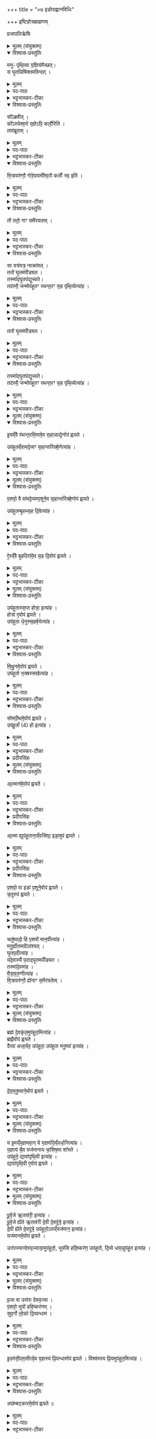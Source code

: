 +++
title = "०७ इडोपाह्वानविधिः"

+++
इष्टिहोत्रब्राह्मणम्

प्रजापतिर्ऋषिः

<details><summary>मूलम् (संयुक्तम्)</summary>

मनुᳶ॑ पृथि॒व्या य॒ज्ञिय॑मैच्छ॒थ्स घृ॒तन्निषि॑क्तमविन्द॒थ्सो᳚ऽब्रवी॒त्को᳚ऽस्येश्व॒रो य॒ज्ञेऽपि॒ कर्तो॒रिति॒ ताव॑ब्रूताम्मि॒त्रावरु॑णौ॒ गोरे॒वावमी᳚श्व॒रौ कर्तोः᳚ स्व॒ इति॒ तौ ततो॒ गाꣳ समै॑रयता॒ꣳ॒ सा यत्र॑यत्र॒ न्यक्रा॑म॒त्ततो॑ घृ॒तम॑पीड्यत॒ तस्मा᳚द्घृ॒तप॑द्युच्यते॒ तद॑स्यै॒ जन्मोप॑हूतꣳ रथन्त॒रꣳ स॒ह पृ॑थि॒व्येत्या॑ह [36]  
</details>

<details open><summary>विश्वास-प्रस्तुतिः</summary>

मनुᳶ॑ पृथि॒व्या य॒ज्ञिय॑मैच्छत्।  
स घृ॒तन्निषि॑क्तमविन्दत् ।
</details>

<details><summary>मूलम्</summary>

मनुᳶ॑ पृथि॒व्या य॒ज्ञिय॑मैच्छत्।  
स घृ॒तन्निषि॑क्तमविन्दत् ।
</details>
<details><summary>पद-पाठः</summary>

मनुः॑ । पृ॒थि॒व्याः । य॒ज्ञिय᳚म् । ऐ॒च्छ॒त्॒ ।  
सः । घृ॒तम् । निषि॑क्त॒मिति॒ नि-सि॒क्त॒म्॒ । अ॒वि॒न्द॒त्॒ ।

</details>

<details><summary>भट्टभास्कर-टीका</summary>

1अतः परं चत्वारोऽनुवाका इष्टिहौत्रब्राह्मणम् । मनुः पृथिव्या इत्यादि ॥ इडोपाह्वानविधिः । यज्ञार्हमन्विच्छत् । पृथिव्या निषिक्तं घृतं लब्धवान् उपलब्धवान् ।
वृष्टिरूपाया इडायाः कार्यं दृष्टवान् । उक्तं च 'वृष्टिर्वा इडा' इति ।
</details>

<details open><summary>विश्वास-प्रस्तुतिः</summary>

सो᳚ऽब्रवीत् ।  
को᳚ऽस्येश्व॒रो य॒ज्ञेऽपि॒ कर्तो॒रिति॑ ।  
ताव॑ब्रूताम् ।  
</details>

<details><summary>मूलम्</summary>

सो᳚ऽब्रवीत् ।  
को᳚ऽस्येश्व॒रो य॒ज्ञेऽपि॒ कर्तो॒रिति॑ ।  
ताव॑ब्रूताम् ।  
</details>

<details><summary>पद-पाठः</summary>

सः । अ॒ब्र॒वी॒त्॒ । 
कः । अ॒स्य॒ । ई॒श्व॒रः । य॒ज्ञे । अपीति॑ । कर्तोः᳚ । इति॑ । 
तौ । अ॒ब्रू॒ता॒म्॒ ।
</details>

<details><summary>भट्टभास्कर-टीका</summary>

अथाब्रवीत् प्रजापतिः कोऽस्य घृतस्य यज्ञेऽपि साधनभावं कर्तुमीश्वरः स्यात् । 'ईश्वरे तोसुन्कसुनौ' ।
</details>

<details open><summary>विश्वास-प्रस्तुतिः</summary>

मि॒त्रावरु॑णौ॒ गोरे॒वावमी᳚श्व॒रौ कर्तोः᳚ स्व॒ इति॑ ।  
</details>

<details><summary>मूलम्</summary>

मि॒त्रावरु॑णौ॒ गोरे॒वावमी᳚श्व॒रौ कर्तोः᳚ स्व॒ इति॑ ।  
</details>

<details><summary>पद-पाठः</summary>

मि॒त्रावरु॑णा॒विति॑ मि॒त्रा-वरु॑णौ । गोः । ए॒व । आ॒वम् । ई॒श्व॒रौ । कर्तोः᳚ । स्वः॒ । इति॑ ।
</details>

<details><summary>भट्टभास्कर-टीका</summary>

अथ मित्रावरुणावब्रूतां गोरेव यज्ञे साधनभावं कर्तुं आवामीश्वरौ स्वः न कार्यभूतस्य घृतस्येति । अत्रापीडायाः गोश्शरीरत्वादिडैव गौरुच्यते । यथोक्तं 'शरीरं वा अस्यैतदुपाह्वथाः' इति ।
</details>

<details open><summary>विश्वास-प्रस्तुतिः</summary>

तौ ततो॒ गाꣳ समै॑रयताम् ।  
</details>

<details><summary>मूलम्</summary>

तौ ततो॒ गाꣳ समै॑रयताम् ।  
</details>

<details><summary>पद-पाठः</summary>

तौ । ततः॑ । गाम् । समिति॑ । ऐ॒र॒य॒ता॒म्॒ । ।
</details>

<details><summary>भट्टभास्कर-टीका</summary>

अथैवमुक्तवन्तौ मित्रावरुणौ गां गोशरीरां वृष्ट्यात्मिकामिडां समैरयतां यज्ञसाधनत्वेनागमयताम् ।
</details>

<details open><summary>विश्वास-प्रस्तुतिः</summary>

सा यत्र॑यत्र॒ न्यक्रा॑मत् ।  
ततो॑ घृ॒तम॑पीड्यत ।  
तस्मा᳚द्घृ॒तप॑द्युच्यते।  
तद॑स्यै॒ जन्मोप॑हूतꣳ रथन्त॒रꣳ स॒ह पृ॑थि॒व्येत्या॑ह ।  
</details>

<details><summary>मूलम्</summary>

सा यत्र॑यत्र॒ न्यक्रा॑मत् ।  
ततो॑ घृ॒तम॑पीड्यत ।  
तस्मा᳚द्घृ॒तप॑द्युच्यते।  
तद॑स्यै॒ जन्मोप॑हूतꣳ रथन्त॒रꣳ स॒ह पृ॑थि॒व्येत्या॑ह ।  
</details>

<details><summary>पद-पाठः</summary>

सा । यत्र॑य॒त्रेति॒ यत्र॑-य॒त्र॒ । न्यक्रा॑म॒दिति॑ नि-अक्रा॑मत् ।  
</details>


<details><summary>भट्टभास्कर-टीका</summary>

सा च यत्रयत्र न्यक्रामत् निर्गत्यापतत् गोपक्षे निमित्तं क्रामति स्म ।
</details>

<details open><summary>विश्वास-प्रस्तुतिः</summary>

ततो॑ घृ॒तम॑पीड्यत ।  
</details>

<details><summary>मूलम्</summary>

ततो॑ घृ॒तम॑पीड्यत ।  
</details>
<details><summary>पद-पाठः</summary>

ततः॑ । घृ॒तम् । अ॒पी॒ड्य॒त॒ ।  
</details>

<details><summary>भट्टभास्कर-टीका</summary>

ततो घृतमपीड्यत उत्पद्यते । अस्मादुदकं तस्मादिडा घृतपद्युच्यते वृष्टिद्वारेण घृतहेतुत्वात् गोरूपेण वा घृतस्य हेतुत्वात् ।
</details>

<details open><summary>विश्वास-प्रस्तुतिः</summary>

तस्मा᳚द्घृ॒तप॑द्युच्यते।  
तद॑स्यै॒ जन्मोप॑हूतꣳ रथन्त॒रꣳ स॒ह पृ॑थि॒व्येत्या॑ह ।
</details>

<details><summary>मूलम्</summary>

तस्मा᳚द्घृ॒तप॑द्युच्यते।  
तद॑स्यै॒ जन्मोप॑हूतꣳ रथन्त॒रꣳ स॒ह पृ॑थि॒व्येत्या॑ह ।
</details>

<details><summary>पद-पाठः</summary>

तस्मा᳚त् । घृ॒तप॒दीति॑ घृ॒त-प॒दी॒ । उ॒च्य॒ते॒ ।  

तत् । अ॒स्यै॒ । जन्म॑ । उप॑हूत॒मित्युप॑-हू॒त॒म्॒ । र॒थ॒न्त॒रमिति॑ रथम्-त॒रम् । स॒ह । पृ॒थि॒व्या । इति॑ । आ॒ह॒ ।
</details>

<details><summary>भट्टभास्कर-टीका</summary>

तदस्या इडाया जन्म यदिहोपह्वयते । घृतं पादेषु यस्यास्सा **घृतपदी** । 'कुम्भपदीषु च' ति पादस्य लोपः , 'पादोन्यतरस्याम्' इति ङीप्, 'पादः पत्' इति पद्भावः ।  
एवं मनुना प्रथममुपलब्धत्वात् इडा **मानवी** ।  
पदात् घृतपीडनात् **घृतपदी** । मित्रावरुणाभ्यां समीरितत्वात् **मैत्रावरुणी** ॥
</details>

<details><summary>मूलम् (संयुक्तम्)</summary>

इ॒यव्ँवै र॑थन्त॒रमि॒मामे॒व स॒हान्नाद्ये॒नोप॑ ह्वयत॒ उप॑हूतव्ँवामदे॒व्यꣳ स॒हान्तरि॑ख्षे॒णेत्या॑ह
</details>

<details open><summary>विश्वास-प्रस्तुतिः</summary>

इ॒यव्ँवै र॑थन्त॒रमि॒मामे॒व स॒हान्नाद्ये॒नोप॑ ह्वयते ।  

उप॑हूतव्ँवामदे॒व्यꣳ स॒हान्तरि॑ख्षे॒णेत्या॑ह ।
</details>

<details><summary>मूलम्</summary>

इ॒यव्ँवै र॑थन्त॒रमि॒मामे॒व स॒हान्नाद्ये॒नोप॑ ह्वयते ।  

उप॑हूतव्ँवामदे॒व्यꣳ स॒हान्तरि॑ख्षे॒णेत्या॑ह ।
</details>

<details><summary>पद-पाठः</summary>

इ॒यम् । वै । र॒थ॒न्त॒रमिति॑ रथम्-त॒रम् ।  
इ॒माम् । ए॒व । स॒ह । अ॒न्नाद्ये॒नेत्य॑न्न-अद्ये॑न । उपेति॑ । ह्व॒य॒ते॒ ।  

उप॑हूत॒मित्युप॑-हू॒त॒म्॒ । वा॒म॒दे॒व्यमिति॑ वाम-दे॒व्यम् । स॒ह । अ॒न्तरि॑ख्षेण । इति॑ । आ॒ह॒ । 

</details>


<details><summary>भट्टभास्कर-टीका</summary>

2उपहूतं रथन्तरमित्यादिना इडोपाह्वानमन्त्रं व्याचष्टे - **इयं वा इति ॥** रथन्तरं साम । दुःखतरणहेतुत्वादियं पृथिवी रथन्तरम् । अन्नाद्येनेति । पृथिवीशब्देन पृथिवीविकारोऽन्नमुच्यते । तस्मादन्नाद्येन पृथिवीमुपह्वयते । आत्मसमीपे करोति विधेयां करोति । 'निसमुपविभ्यो ह्वः' इत्यात्मनेपदम् ॥
</details>

<details><summary>मूलम् (संयुक्तम्)</summary>

प॒शवो॒ वै वा॑मदे॒व्यम्प॒शूने॒व स॒हान्तरि॑ख्षे॒णोप॑ ह्वयत॒ उप॑हूतम्बृ॒हथ्स॒ह दि॒वेत्या॑ह
</details>

<details open><summary>विश्वास-प्रस्तुतिः</summary>

प॒शवो॒ वै वा॑मदे॒व्यम्प॒शूने॒व स॒हान्तरि॑ख्षे॒णोप॑ ह्वयते ।  

उप॑हूतम्बृ॒हथ्स॒ह दि॒वेत्या॑ह ।  
</details>

<details><summary>मूलम्</summary>

प॒शवो॒ वै वा॑मदे॒व्यम्प॒शूने॒व स॒हान्तरि॑ख्षे॒णोप॑ ह्वयते ।  

उप॑हूतम्बृ॒हथ्स॒ह दि॒वेत्या॑ह ।  
</details>
<details><summary>पद-पाठः</summary>

प॒शवः॑ । वै । वा॒म॒दे॒व्यमिति॑ वाम-दे॒व्यम् ।  

प॒शून् । ए॒व । स॒ह । अ॒न्तरि॑ख्षेण । उपेति॑ । ह्व॒य॒ते॒ । ।

उप॑हूत॒मित्युप॑-हू॒त॒म्॒ । बृ॒हत् । स॒ह । दि॒वा । इति॑ । आ॒ह॒ ।
</details>

<details><summary>भट्टभास्कर-टीका</summary>

3पशवो वा इति ॥ वननीयस्वभावत्वात् ॥
</details>

<details open><summary>विश्वास-प्रस्तुतिः</summary>

ऐ॒रव्ँवै बृ॒हदिरा॑मे॒व स॒ह दि॒वोप॑ ह्वयते ।  
</details>

<details><summary>मूलम्</summary>

ऐ॒रव्ँवै बृ॒हदिरा॑मे॒व स॒ह दि॒वोप॑ ह्वयते ।  
</details>

<details><summary>पद-पाठः</summary>

ऐ॒रम् । वै । बृ॒हत् । इरा᳚म् । ए॒व । स॒ह । दि॒वा । उपेति॑ । ह्व॒य॒ते॒ ।
</details>

<details><summary>भट्टभास्कर-टीका</summary>

4ऐरमिति ॥ **इरा** वृष्टिः, तत्र भवं सारम् ऐरं तेन वृष्टिर्लक्ष्यते । दिवो वृष्टिं प्रवर्तयति ॥
</details>

<details><summary>मूलम् (संयुक्तम्)</summary>

उप॑हूतास्स॒प्त होत्रा॒ इत्या॑ह॒ होत्रा॑ ए॒वोप॑ ह्वयत॒ उप॑हूता धे॒नुः [37]  स॒हर्ष॒भेत्या॑ह
</details>

<details open><summary>विश्वास-प्रस्तुतिः</summary>

उप॑हूतास्स॒प्त होत्रा॒ इत्या॑ह ।  
होत्रा॑ ए॒वोप॑ ह्वयते ।  
उप॑हूता धे॒नुस्स॒हर्ष॒भेत्या॑ह ।  
</details>

<details><summary>मूलम्</summary>

उप॑हूतास्स॒प्त होत्रा॒ इत्या॑ह ।  
होत्रा॑ ए॒वोप॑ ह्वयते ।  
उप॑हूता धे॒नुस्स॒हर्ष॒भेत्या॑ह ।  
</details>

<details><summary>पद-पाठः</summary>

उप॑हूता॒ इत्युप॑-हू॒ताः॒ । स॒प्त । होत्राः᳚ । इति॑ । आ॒ह॒ ।   
होत्राः᳚ । ए॒व । उपेति॑ । ह्व॒य॒ते॒ ।  
उप॑हू॒तेत्युप॑-हू॒ता॒ । धे॒नुः । । स॒हर्‌ष॒भेति॑ स॒ह-ऋ॒ष॒भा॒ । इति॑ । आ॒ह॒ ।

</details>


<details><summary>भट्टभास्कर-टीका</summary>

5होतृकान् पुनर्यागेषु प्रवर्तयन्ति ॥
</details>

<details open><summary>विश्वास-प्रस्तुतिः</summary>

मि॒थु॒नमे॒वोप॑ ह्वयते ।  
उप॑हूतो भ॒ख्षस्सखेत्या॑ह ।  
</details>

<details><summary>मूलम्</summary>

मि॒थु॒नमे॒वोप॑ ह्वयते ।  
उप॑हूतो भ॒ख्षस्सखेत्या॑ह ।  
</details>

<details><summary>पद-पाठः</summary>

मि॒थु॒नम् । ए॒व । उपेति॑ । ह्व॒य॒ते॒ ।  
उप॑हूत॒ इत्युप॑-हू॒तः॒ । भ॒ख्षः । सखा᳚ । इति॑ । आ॒ह॒ । 

</details>

<details><summary>भट्टभास्कर-टीका</summary>

6मिथुनमिति ॥ उपलक्षणत्वात्सर्वमिथुनानां प्रजनयितारमात्मानं करोति ।
</details>

<details open><summary>विश्वास-प्रस्तुतिः</summary>

सोमपी॒थमे॒वोप॑ ह्वयते ।  
उप॑हू॒ताँ (4) हो इत्या॑ह ।
</details>

<details><summary>मूलम्</summary>

सोमपी॒थमे॒वोप॑ ह्वयते ।  
उप॑हू॒ताँ (4) हो इत्या॑ह ।
</details>

<details><summary>पद-पाठः</summary>

सो॒म॒पी॒थमिति॑ सोम-पी॒थम् । ए॒व । उपेति॑ । ह्व॒य॒ते॒ ।   
उप॑हू॒ताँ(4) इत्युप॑-हू॒ताँ(4) । हो इति॑ । इति॑ । आ॒ह॒ ।   
</details>

<details><summary>भट्टभास्कर-टीका</summary>

7सोमपीथमिति ॥ भक्ष्यत इति **भक्षः** सोमः, **सखा** समानख्यानः, तस्य पानं पुनःपुनः प्रवर्तयति ॥
</details>

<details><summary>प्रदीपसिंहः</summary>
हो इत्यात्मोच्यते । इति अग्रिममूलव्याख्याने टीकावचनम् ।
</details>

<details><summary>मूलम् (संयुक्तम्)</summary>

आ॒त्मान॑मे॒वोप॑ ह्वयत आ॒त्मा ह्युप॑हूताना॒व्ँवसि॑ष्ठ॒ इडा॒मुप॑ ह्वयते प॒शवो॒ वा इडा॑ प॒शूने॒वोप॑ ह्वयते च॒तुरुप॑ ह्वयते॒ चतु॑ष्पादो॒ हि प॒शवो॑ मान॒वीत्या॑ह॒ मनु॒र्ह्ये॑ताम् [38] अग्रेऽप॑श्यद्घृ॒तप॒दीत्या॑ह॒ यदे॒वास्यै॑ प॒दाद्घृ॒तमपी᳚ड्यत॒ तस्मा॑दे॒वमा॑ह मैत्रावरु॒णीत्या॑ह मि॒त्रावरु॑णौ॒ ह्ये॑नाꣳ स॒मैर॑यताम्
</details>

<details open><summary>विश्वास-प्रस्तुतिः</summary>

आ॒त्मान॑मे॒वोप॑ ह्वयतेे ।  
</details>

<details><summary>मूलम्</summary>

आ॒त्मान॑मे॒वोप॑ ह्वयतेे ।  
</details>
<details><summary>पद-पाठः</summary>

आ॒त्मान᳚म् । ए॒व । उपेति॑ । ह्व॒य॒ते॒ ।
</details>

<details><summary>भट्टभास्कर-टीका</summary>

8आत्मानमिति ॥ हो इत्यात्मोच्यते । हे आत्मन् उपहूतः त्वमत्रोपहूत इति भावः । मम आत्मेतिवत् भेद उपचर्यते ।   
आह्वाने प्लुतः । 'अणोऽप्रगृह्यस्य' इत्यनुनासिकः ।  
न त्वात्मनोभिरक्षिताऽग्न्यादिरुपहूयते ।
</details>

<details><summary>प्रदीपसिंहः</summary>

हो इत्यात्मोच्यते । इति भाष्येण पूर्वतनमूलस्थः = उप॑हू॒ताँ (4) हो इत्या॑ह इत्यत्रस्थः होशब्दः व्याख्यातः ।
</details>

<details open><summary>विश्वास-प्रस्तुतिः</summary>

आ॒त्मा ह्युप॑हूताना॒व्ँवसि॑ष्ठ॒ इडा॒मुप॑ ह्वयते ।  
</details>

<details><summary>मूलम्</summary>

आ॒त्मा ह्युप॑हूताना॒व्ँवसि॑ष्ठ॒ इडा॒मुप॑ ह्वयते ।  
</details>

<details><summary>पद-पाठः</summary>

आ॒त्मा । हि । उप॑हूताना॒मित्युप॑-हू॒ता॒ना॒म्॒ । वसि॑ष्ठः ।   
इडा᳚म् । उपेति॑ । ह्व॒य॒ते॒ ।

</details>

<details><summary>भट्टभास्कर-टीका</summary>

तत्र आत्मन आह्वानेन कोऽर्थ आत्मनस्तत्राह - **आत्मा हीति ।** अन्नादिषु मध्ये आत्मा वासयितृतमः तस्मादात्माऽप्युपहूयते इति ।  

यद्वा - तस्मादिति । उच्चैरुपहूत इति । 'दूराद्धूरे च' इति प्लुतस्यैवं व्याख्या ।
</details>
<details><summary>प्रदीपसिंहः</summary>

यद्वा - तस्मादिति इति टीकावाक्यम् अग्रिममूलस्य व्याख्यानम् । तस्मा॑दे॒वमा॑ह ।  इति मूलम् । एवम् =उच्चैरुपहूत इति <टीकावाक्यमिदम्)। इत्यर्थः ।
</details>


<details open><summary>विश्वास-प्रस्तुतिः</summary>

प॒शवो॒ वा इडा॑ प॒शूने॒वोप॑ ह्वयते ।   
च॒तुरुप॑ ह्वयते ।   
</details>

<details><summary>मूलम्</summary>

प॒शवो॒ वा इडा॑ प॒शूने॒वोप॑ ह्वयते ।   
च॒तुरुप॑ ह्वयते ।   
</details>

<details><summary>पद-पाठः</summary>

प॒शवः॑ । वै । इडा᳚ ।   
प॒शून् । ए॒व । उपेति॑ । ह्व॒य॒ते॒ ।  
च॒तुः । उपेति॑ । ह्व॒य॒ते॒ ।  
</details>

<details><summary>भट्टभास्कर-टीका</summary>

इडामुपह्वयत इति । वृष्टिरन्नं पशवो देवता वा इडा द्रव्याभिमानिनी तामुपाह्वयते । इडोपहूतेत्यस्यार्थोऽनेन व्याख्यातः ।   
उपहूतेडेति च स एवार्थः । बहुकृत्वो वचनमादरार्थम् । यथोक्तं 'अभ्यासेन भूयांसमर्थमधिगच्छति' इति ।   
तत्रातिप्रसङ्गनिवृत्त्यर्थं चतुरुपह्वयत इत्युक्तम् । चतुष्पदां लाभश्चतुष्ट्वेन इडोपहूतेत्यस्याभ्यासाच्च ।
</details>

<details open><summary>विश्वास-प्रस्तुतिः</summary>

चतु॑ष्पादो॒ हि प॒शवो॑ मान॒वीत्या॑ह ।  
मनु॒र्ह्ये॑तामग्रे᳚ऽप॑श्यत् ।  
घृ॒तप॒दीत्या॑ह ।  
यदे॒वास्यै॑ प॒दाद्घृ॒तमपी᳚ड्यत ।  
तस्मा॑दे॒वमा॑ह ।  
मै॒त्रा॒व॒रु॒णीत्या॑ह ।  
मि॒त्रावरु॑णौ॒ ह्ये॑नाꣳ स॒मैर॑यताेम् ।  
</details>

<details><summary>मूलम्</summary>

चतु॑ष्पादो॒ हि प॒शवो॑ मान॒वीत्या॑ह ।  
मनु॒र्ह्ये॑तामग्रे᳚ऽप॑श्यत् ।  
घृ॒तप॒दीत्या॑ह ।  
यदे॒वास्यै॑ प॒दाद्घृ॒तमपी᳚ड्यत ।  
तस्मा॑दे॒वमा॑ह ।  
मै॒त्रा॒व॒रु॒णीत्या॑ह ।  
मि॒त्रावरु॑णौ॒ ह्ये॑नाꣳ स॒मैर॑यताेम् ।  
</details>

<details><summary>पद-पाठः</summary>

चतु॑ष्पाद॒ इति॒ चतुः॑-पा॒दः॒ । हि । प॒शवः॑ । मा॒न॒वी । इति॑ । आ॒ह॒ ।   
मनुः॑ । हि । ए॒ताम् । । अग्रे᳚ । अप॑श्यत् ।

घृ॒तप॒दीति॑ घृ॒त-प॒दी॒ । इति॑ । आ॒ह॒ ।   
यत् । ए॒व । अ॒स्यै॒ । प॒दात् । घृ॒तम् । अपी᳚ड्यत ।   तस्मा᳚त् । ए॒वम् । आ॒ह॒ ।  
मि॒त्रावरु॑णा॒विति॑ मि॒त्रा-वरु॑णौ । हि । ए॒ना॒म्॒ । स॒मैर॑यता॒मिति॑ सम्-ऐर॑यताम् ।   
</details>

<details><summary>भट्टभास्कर-टीका</summary>

इत्थं मानवीत्यादि । गतम् । घृतपदीत्यादि । गतम् ॥
</details>

<details><summary>मूलम् (संयुक्तम्)</summary>

ब्रह्म॑ दे॒वकृ॑त॒मुप॑हूत॒मित्या॑ह॒ ब्रह्मै॒वोप॑ ह्वयते॒ दैव्या॑ अध्व॒र्यव॒ उप॑हूता॒ उप॑हूता मनु॒ष्या॑ इत्या॑ह देवमनु॒ष्याने॒वोप॑ ह्वयते
</details>

<details open><summary>विश्वास-प्रस्तुतिः</summary>

ब्रह्म॑ दे॒वकृ॑त॒मुप॑हूत॒मित्या॑ह ।  
ब्रह्मै॒वोप॑ ह्वयते ।  
दैव्या॑ अध्व॒र्यव॒ उप॑हूता॒ उप॑हूता मनु॒ष्या॑ इत्या॑ह ।  
</details>

<details><summary>मूलम्</summary>

ब्रह्म॑ दे॒वकृ॑त॒मुप॑हूत॒मित्या॑ह ।  
ब्रह्मै॒वोप॑ ह्वयते ।  
दैव्या॑ अध्व॒र्यव॒ उप॑हूता॒ उप॑हूता मनु॒ष्या॑ इत्या॑ह ।  
</details>
<details><summary>पद-पाठः</summary>

ब्रह्म॑ । दे॒वकृ॑त॒मिति॑ दे॒व-कृ॒त॒म्॒ । उप॑हूत॒मित्युप॑-हू॒त॒म्॒ । इति॑ । आ॒ह॒ ।   

ब्रह्म॑ । ए॒व । उपेति॑ । ह्व॒य॒ते॒ ।   
दैव्याः᳚ । अ॒ध्व॒र्यवः॑ । उप॑हूता॒ इत्युप॑-हू॒ताः॒ । उप॑हूता॒ इत्युप॑-हू॒ताः॒ । म॒नु॒ष्याः᳚ । इति॑ । आ॒ह॒ ।
</details>

<details><summary>भट्टभास्कर-टीका</summary>

9ब्रह्म परिबृढं यज्ञाख्यं कर्म देवेन ब्रह्मणा ऋत्विग्भिर्वा कृतम् ।
</details>

<details open><summary>विश्वास-प्रस्तुतिः</summary>

दे॒व॒म॒नु॒ष्याने॒वोप॑ ह्वयते ।  
</details>

<details><summary>मूलम्</summary>

दे॒व॒म॒नु॒ष्याने॒वोप॑ ह्वयते ।  
</details>
<details><summary>पद-पाठः</summary>

दे॒व॒म॒नु॒ष्यानिति॑ देव-म॒नु॒ष्यान् । ए॒व । उपेति॑ । ह्व॒य॒ते॒ ।   
</details>

<details><summary>भट्टभास्कर-टीका</summary>

देवमनुष्यानिति । देवमनुष्यांश्चाध्वरस्य नेतॄनुपह्वयते ॥
</details>

<details><summary>मूलम् (संयुक्तम्)</summary>

य इ॒मय्ँय॒ज्ञमवा॒न्ये य॒ज्ञप॑ति॒व्ँवर्धा॒नित्या॑ह [39] य॒ज्ञाय॑ चै॒व यज॑मानाय चा॒शिष॒मा शा᳚स्त॒ उप॑हूते॒ द्यावा॑पृथि॒वी इत्या॑ह॒ द्यावा॑पृथि॒वी ए॒वोप॑ ह्वयते
</details>

<details open><summary>विश्वास-प्रस्तुतिः</summary>

य इ॒मय्ँय॒ज्ञमवा॒न् ये य॒ज्ञप॑ति॒व्ँवर्धा॒नित्या॑ह ।  
य॒ज्ञाय॑ चै॒व यज॑मानाय चा॒शिष॒मा शा᳚स्ते ।  
उप॑हूते॒ द्यावा॑पृथि॒वी इत्या॑ह ।  
द्यावा॑पृथि॒वी ए॒वोप॑ ह्वयते ।  
</details>

<details><summary>मूलम्</summary>

य इ॒मय्ँय॒ज्ञमवा॒न् ये य॒ज्ञप॑ति॒व्ँवर्धा॒नित्या॑ह ।  
य॒ज्ञाय॑ चै॒व यज॑मानाय चा॒शिष॒मा शा᳚स्ते ।  
उप॑हूते॒ द्यावा॑पृथि॒वी इत्या॑ह ।  
द्यावा॑पृथि॒वी ए॒वोप॑ ह्वयते ।  
</details>

<details><summary>पद-पाठः</summary>

ये । इ॒मम् । य॒ज्ञम् । अवान्॑ । ये । य॒ज्ञप॑ति॒मिति॑ य॒ज्ञ-प॒ति॒म्॒ । वर्धान्॑ । इति॑ । आ॒ह॒ ।  

य॒ज्ञाय॑ । च॒ । ए॒व । यज॑मानाय । च॒ । आ॒शिष॒मित्या᳚-शिष᳚म् । एति॑ । शा॒स्ते॒ ।

उप॑हूते॒ इत्युप॑-हू॒ते॒ । द्यावा॑पृथि॒वी इति॒ द्यावा᳚-पृ॒थि॒वी । इति॑ । आ॒ह॒ ।

द्यावा॑पृथि॒वी इति॒ द्यावा᳚-पृ॒थि॒वी । ए॒व । उपेति॑ । ह्व॒य॒ते॒ ।   
</details>

<details><summary>भट्टभास्कर-टीका</summary>

10यज्ञाय चैवेत्यादि ॥ गतम् ॥
</details>

<details><summary>मूलम् (संयुक्तम्)</summary>

पूर्व॒जे ऋ॒ताव॑री॒ इत्या॑ह पूर्व॒जे ह्ये॑ते ऋ॒ताव॑री दे॒वी दे॒वपु॑त्रे॒ इत्या॑ह दे॒वी ह्ये॑ते दे॒वपु॑त्रे॒ उप॑हूतो॒ऽयय्ँयज॑मान॒ इत्या॑ह॒ यज॑मानमे॒वोप॑ ह्वयत॒ उत्त॑रस्यान्देवय॒ज्याया॒मुप॑हूतो॒ भूय॑सि हवि॒ष्कर॑ण॒ उप॑हूतो दि॒व्ये धाम॒न्नुप॑हूतः [40] इत्या॑ह
</details>

<details open><summary>विश्वास-प्रस्तुतिः</summary>

पू॒र्व॒जे ऋ॒ताव॑री॒ इत्या॑ह ।  
पू॒र्व॒जे ह्ये॑ते ऋ॒ताव॑री दे॒वी दे॒वपु॑त्रे॒ इत्या॑ह ।  
दे॒वी ह्ये॑ते दे॒वपु॑त्रे॒ उप॑हूतो॒ऽयय्ँयज॑मान॒ इत्या॑ह।  
यज॑मानमे॒वोप॑ ह्वयते ।  

उत्त॑रस्यान्देवय॒ज्याया॒मुप॑हूतो॒,  भूय॑सि हवि॒ष्कर॑ण॒ उप॑हूतो, दि॒व्ये धाम॒न्नुप॑हूत  इत्या॑ह ।
</details>

<details><summary>मूलम्</summary>

पू॒र्व॒जे ऋ॒ताव॑री॒ इत्या॑ह ।  
पू॒र्व॒जे ह्ये॑ते ऋ॒ताव॑री दे॒वी दे॒वपु॑त्रे॒ इत्या॑ह ।  
दे॒वी ह्ये॑ते दे॒वपु॑त्रे॒ उप॑हूतो॒ऽयय्ँयज॑मान॒ इत्या॑ह।  
यज॑मानमे॒वोप॑ ह्वयते ।  

उत्त॑रस्यान्देवय॒ज्याया॒मुप॑हूतो॒,  भूय॑सि हवि॒ष्कर॑ण॒ उप॑हूतो, दि॒व्ये धाम॒न्नुप॑हूत  इत्या॑ह ।
</details>

<details><summary>पद-पाठः</summary>

पू॒र्व॒जे इति॑ पूर्व-जे । ऋ॒ताव॑री॒ इत्यृ॒त-व॒री॒ । इति॑ । आ॒ह॒ ।  
पू॒र्व॒जे इति॑ पूर्व-जे । हि । ए॒ते इति॑ । ऋ॒ताव॑री॒ इत्यृ॒त-व॒री॒ । दे॒वी इति॑ । दे॒वपु॑त्रे॒ इति॑ दे॒व-पु॒त्रे॒ । इति॑ । आ॒ह॒ ।  

दे॒वी इति॑ । हि । ए॒ते इति॑ । दे॒वपु॑त्रे॒ इति॑ दे॒व-पु॒त्रे॒ । उप॑हूत॒ इत्युप॑-हू॒तः॒ । अ॒यम् । यज॑मानः । इति॑ । आ॒ह॒ ।

यज॑मानम् । ए॒व । उपेति॑ । ह्व॒य॒ते॒ >

उत्त॑रस्या॒मित्युत्-त॒र॒स्या॒म्॒ । दे॒व॒य॒ज्याया॒मिति॑ देव-य॒ज्याया᳚म् । उप॑हूत॒ इत्युप॑-हू॒तः॒ । भूय॑सि । ह॒वि॒ष्कर॑ण॒ इति॑ हविः-कर॑णे । उप॑हूत॒ इत्युप॑-हू॒तः॒ । दि॒व्ये । धामन्न्॑ । उप॑हूत॒ इत्युप॑-हू॒तः॒ ।  
। इति॑ । आ॒ह॒ ।
</details>

<details><summary>भट्टभास्कर-टीका</summary>

11पूर्वजे इति ॥ सर्वविकारेभ्यः पूर्वमुत्पन्ने । **ऋतावरी** सत्यवत्यौ वा तत्साधनत्वेन ।  
मत्वर्थीये मतुपि 'वनो र च' इति, 'वा छन्दसि'इति पूर्वसवर्णदीर्घत्वम् ।  

देवनशीले देव्यौ देवाः पुत्राः ययोस्तौ तादृश्यौ ॥
</details>

<details><summary>मूलम् (संयुक्तम्)</summary>

प्र॒जा वा उत्त॑रा देवय॒ज्या प॒शवो॒ भूयो॑ हवि॒ष्कर॑णꣳ सुव॒र्गो लो॒को दि॒व्यन्धामे॒दम॑सी॒दम॒सीत्ये॒व य॒ज्ञस्य॑ प्रि॒यन्धामोप॑ ह्वयते॒ विश्व॑मस्य प्रि॒यमुप॑हूत॒मित्या॒हाछ॑म्बट्कारमे॒वोप॑ ह्वयते ॥ [41]  
</details>

<details open><summary>विश्वास-प्रस्तुतिः</summary>

प्र॒जा वा उत्त॑रा देवय॒ज्या ।  
प॒शवो॒ भूयो॑ हवि॒ष्कर॑णम् ।  
सुव॒र्गो लो॒को दि॒व्यन्धाम॑ ।  
</details>

<details><summary>मूलम्</summary>

प्र॒जा वा उत्त॑रा देवय॒ज्या ।  
प॒शवो॒ भूयो॑ हवि॒ष्कर॑णम् ।  
सुव॒र्गो लो॒को दि॒व्यन्धाम॑ ।  
</details>

<details><summary>पद-पाठः</summary>

प्र॒जेति॑ प्र-जा । वै । उत्त॒रेत्युत्-त॒रा॒ । दे॒व॒य॒ज्येति॑ देव-य॒ज्या ।   
प॒शवः॑ । भूयः॑ । ह॒वि॒ष्कर॑ण॒मिति॑ हविः-कर॑णम् ।   सु॒व॒र्ग इति॑ सुवः-गः । लो॒कः । दि॒व्यम् । धाम॑ ।
</details>

<details><summary>भट्टभास्कर-टीका</summary>

12प्रजा वा इत्यादि ॥ दर्शपूर्णमासाद्यविच्छेदः प्रजाहेतुः ।
</details>

<details open><summary>विश्वास-प्रस्तुतिः</summary>

इ॒दम॑सी॒दम॒सीत्ये॒व य॒ज्ञस्य॑ प्रि॒यन्धामोप॑ ह्वयते ।
विश्व॑मस्य प्रि॒यमुप॑हूत॒मित्या॑ह ।
</details>

<details><summary>मूलम्</summary>

इ॒दम॑सी॒दम॒सीत्ये॒व य॒ज्ञस्य॑ प्रि॒यन्धामोप॑ ह्वयते ।
विश्व॑मस्य प्रि॒यमुप॑हूत॒मित्या॑ह ।
</details>

<details><summary>पद-पाठः</summary>
इ॒दम् । अ॒सि॒ । इ॒दम् । अ॒सि॒ । इति॑ । ए॒व । य॒ज्ञस्य॑ । प्रि॒यम् । धाम॑ । उपेति॑ । ह्व॒य॒ते॒ ।   

विश्व᳚म् । अ॒स्य॒ । प्रि॒यम् । उप॑हूत॒मित्युप॑-हू॒त॒म्॒ । इति॑ । आ॒ह॒ ।   
</details>

<details><summary>भट्टभास्कर-टीका</summary>

इदमसीदमसीत्यादि । प्रजा वा पशवः स्वर्गो वा यद्यज्ञस्य प्रियं धाम तादात्म्येन यज्ञे यजमानः उपहूतो भवति ।
</details>

<details open><summary>विश्वास-प्रस्तुतिः</summary>

अछ॑म्बट्कारमे॒वोप॑ ह्वयते ॥
</details>

<details><summary>मूलम्</summary>

अछ॑म्बट्कारमे॒वोप॑ ह्वयते ॥
</details>

<details><summary>पद-पाठः</summary>

अछ॑म्बट्कार॒मित्यछ॑म्बट्-का॒र॒म्॒ । ए॒व । उपेति॑ । ह्व॒य॒ते॒ ॥ [41]  
</details>

<details><summary>भट्टभास्कर-टीका</summary>

अछम्बट्कारमेवेति । **बट्** इति सत्यनाम । तस्य छादनं **छम्बट्काः** किञ्चिदप्यपरिच्छाद्य सर्वमप्यस्य यजमानस्य प्रियमुपह्वयते ॥

इति द्वितीये षष्ठे सप्तमोऽनुवाकः ॥  
</details>
